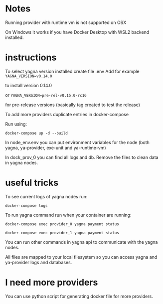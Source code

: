 # Notes

Running provider with runtime vm is not supported on OSX

On Windows it works if you have Docker Desktop with WSL2 backend installed.

# instructions

To select yagna version installed create file .env
Add for example
```YAGNA_VERSION=v0.14.0```

to install version 0.14.0

or 
```YAGNA_VERSION=pre-rel-v0.15.0-rc16```

for pre-release versions (basically tag created to test the release)

To add more providers duplicate entries in docker-compose

Run using:

```docker-compose up -d --build```

In node_env.env you can put environment variables for the node (both yagna, ya-provider, exe-unit and ya-runtime-vm)

In dock_prov_0 you can find all logs and db. Remove the files to clean data in yagna nodes.

# useful tricks

To see current logs of yagna nodes run:

```docker-compose logs```

To run yagna command run when your container are running:

```docker-compose exec provider_0 yagna payment status```

```docker-compose exec provider_1 yagna payment status```

You can run other commands in yagna api to communicate with the yagna nodes.

All files are mapped to your local filesystem so you can access yagna and ya-provider logs and databases.

# I need more providers

You can use python script for generating docker file for more providers.

